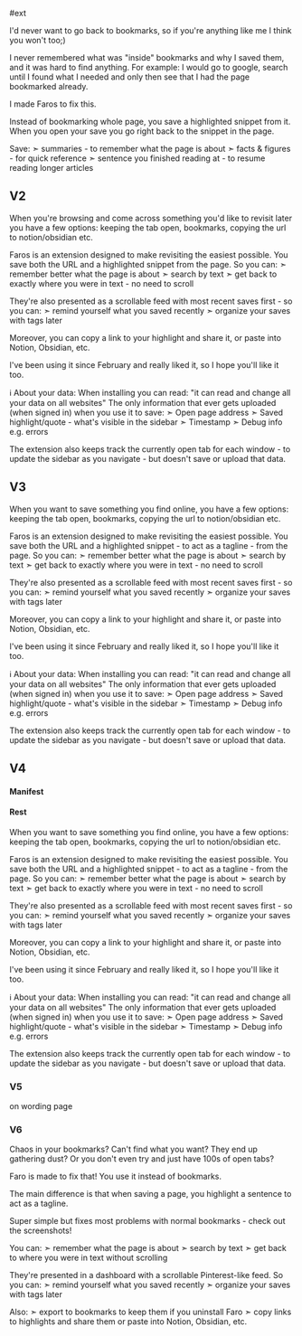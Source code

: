 #ext

I'd never want to go back to bookmarks, so if you're anything like me I think you won't too;)

I never remembered what was "inside" bookmarks and why I saved them, and it was hard to find anything.
For example: I would go to google, search until I found what I needed and only then see that I had the page bookmarked already.

I made Faros to fix this.

Instead of bookmarking whole page, you save a highlighted snippet from it. When you open your save you go right back to the snippet in the page.

Save:
➣ summaries - to remember what the page is about
➣ facts & figures - for quick reference
➣ sentence you finished reading at - to resume reading longer articles


## V2

When you're browsing and come across something you'd like to revisit later you have a few options: keeping the tab open, bookmarks, copying the url to notion/obsidian etc. 

Faros is an extension designed to make revisiting the easiest possible.
You save both the URL and a highlighted snippet from the page.
So you can:
➣ remember better what the page is about
➣ search by text
➣ get back to exactly where you were in text - no need to scroll 

They're also presented as a scrollable feed with most recent saves first - so you can:
➣ remind yourself what you saved recently
➣ organize your saves with tags later

Moreover, you can copy a link to your highlight and share it, or paste into Notion, Obsidian, etc.

I've been using it since February and really liked it, so I hope you'll like it too.


ℹ️ About your data:
When installing you can read: "it can read and change all your data on all websites"
The only information that ever gets uploaded (when signed in) when you use it to save:
➣ Open page address
➣ Saved highlight/quote - what's visible in the sidebar
➣ Timestamp
➣ Debug info e.g. errors

The extension also keeps track the currently open tab for each window - to update the sidebar as you navigate - but doesn't save or upload that data.

## V3
When you want to save something you find online, you have a few options: keeping the tab open, bookmarks, copying the url to notion/obsidian etc. 

Faros is an extension designed to make revisiting the easiest possible.
You save both the URL and a highlighted snippet - to act as a tagline - from the page.
So you can:
➣ remember better what the page is about
➣ search by text
➣ get back to exactly where you were in text - no need to scroll 

They're also presented as a scrollable feed with most recent saves first - so you can:
➣ remind yourself what you saved recently
➣ organize your saves with tags later

Moreover, you can copy a link to your highlight and share it, or paste into Notion, Obsidian, etc.

I've been using it since February and really liked it, so I hope you'll like it too.

ℹ️ About your data:
When installing you can read: "it can read and change all your data on all websites"
The only information that ever gets uploaded (when signed in) when you use it to save:
➣ Open page address
➣ Saved highlight/quote - what's visible in the sidebar
➣ Timestamp
➣ Debug info e.g. errors

The extension also keeps track the currently open tab for each window - to update the sidebar as you navigate - but doesn't save or upload that data.

## V4
#### Manifest
#### Rest


When you want to save something you find online, you have a few options: keeping the tab open, bookmarks, copying the url to notion/obsidian etc. 

Faros is an extension designed to make revisiting the easiest possible.
You save both the URL and a highlighted snippet - to act as a tagline - from the page.
So you can:
➣ remember better what the page is about
➣ search by text
➣ get back to exactly where you were in text - no need to scroll 

They're also presented as a scrollable feed with most recent saves first - so you can:
➣ remind yourself what you saved recently
➣ organize your saves with tags later

Moreover, you can copy a link to your highlight and share it, or paste into Notion, Obsidian, etc.

I've been using it since February and really liked it, so I hope you'll like it too.

ℹ️ About your data:
When installing you can read: "it can read and change all your data on all websites"
The only information that ever gets uploaded (when signed in) when you use it to save:
➣ Open page address
➣ Saved highlight/quote - what's visible in the sidebar
➣ Timestamp
➣ Debug info e.g. errors

The extension also keeps track the currently open tab for each window - to update the sidebar as you navigate - but doesn't save or upload that data.

### V5
on wording page
### V6
Chaos in your bookmarks? Can't find what you want? They end up gathering dust? Or you don't even try and just have 100s of open tabs?

Faro is made to fix that! You use it instead of bookmarks.

The main difference is that when saving a page, you highlight a sentence to act as a tagline. 

Super simple but fixes most problems with normal bookmarks - check out the screenshots!

You can:
➣ remember what the page is about
➣ search by text
➣ get back to where you were in text without scrolling

They're presented in a dashboard with a scrollable Pinterest-like feed.
So you can:
➣ remind yourself what you saved recently
➣ organize your saves with tags later

Also:
➣ export to bookmarks to keep them if you uninstall Faro
➣ copy links to highlights and share them or paste into Notion, Obsidian, etc.
